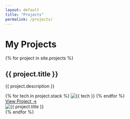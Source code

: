 ```yaml
---
layout: default
title: "Projects"
permalink: /projects/
---
```


<h1>My Projects</h1>

<div class="projects-grid">
  {% for project in site.projects %}
    <div class="project-card">
      <div class="project-info">
        <h2>{{ project.title }}</h2>
        <p>{{ project.description }}</p>
        <div class="project-stack">
          {% for tech in project.stack %}
            <img src="/assets/icons/{{ tech }}.png" alt="{{ tech }}" class="stack-icon">
          {% endfor %}
        </div>
        <a href="{{ project.url }}" class="project-link">View Project →</a>
      </div>
      <div class="project-image-container">
        <img src="{{ project.image | relative_url }}" alt="{{ project.title }}" class="project-image">
      </div>
    </div>
  {% endfor %}
</div>
